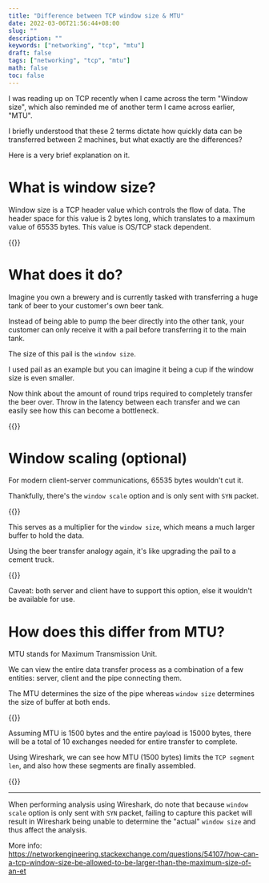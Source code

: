 ```yaml
---
title: "Difference between TCP window size & MTU"
date: 2022-03-06T21:56:44+08:00
slug: ""
description: ""
keywords: ["networking", "tcp", "mtu"]
draft: false
tags: ["networking", "tcp", "mtu"]
math: false
toc: false
---
```


I was reading up on TCP recently when I came across the term "Window size", which also reminded me of another term I came across earlier, "MTU". 

I briefly understood that these 2 terms dictate how quickly data can be transferred between 2 machines, but what exactly are the differences?

Here is a very brief explanation on it.

# What is window size?

Window size is a TCP header value which controls the flow of data. The header space for this value is 2 bytes long, which translates to a maximum value of 65535 bytes. This value is OS/TCP stack dependent.

{{<zoomable-img src="window-size.png" alt="window-size" position="center" >}}

# What does it do?

Imagine you own a brewery and is currently tasked with transferring a huge tank of beer to your customer's own beer tank. 

Instead of being able to pump the beer directly into the other tank, your customer can only receive it with a pail before transferring it to the main tank.

The size of this pail is the `window size`. 

I used pail as an example but you can imagine it being a cup if the window size is even smaller.

Now think about the amount of round trips required to completely transfer the beer over. Throw in the latency between each transfer and we can easily see how this can become a bottleneck.

{{<zoomable-img src="small-cup.png" alt="small-cup" position="center" >}}

# Window scaling (optional)

For modern client-server communications, 65535 bytes wouldn't cut it.

Thankfully, there's the `window scale` option and is only sent with `SYN` packet. 

{{<zoomable-img src="window-scale.png" alt="window-scale" position="center" >}}

This serves as a multiplier for the `window size`, which means a much larger buffer to hold the data.

Using the beer transfer analogy again, it's like upgrading the pail to a cement truck.

{{<zoomable-img src="big-truck.png" alt="big-truck" position="center" >}}

Caveat: both server and client have to support this option, else it wouldn't be available for use.

# How does this differ from MTU?

MTU stands for Maximum Transmission Unit.

We can view the entire data transfer process as a combination of a few entities: server, client and the pipe connecting them.

The MTU determines the size of the pipe whereas `window size` determines the size of buffer at both ends.

{{<zoomable-img src="mtu.png" alt="mtu" position="center" >}}

Assuming MTU is 1500 bytes and the entire payload is 15000 bytes, there will be a total of 10 exchanges needed for entire transfer to complete.

Using Wireshark, we can see how MTU (1500 bytes) limits the `TCP segment len`, and also how these segments are finally assembled.

{{<zoomable-img src="assembled-segments.png" alt="big-truck" position="center" >}}

---

When performing analysis using Wireshark, do note that because `window scale` option is only sent with `SYN` packet, failing to capture this packet will result in Wireshark being unable to determine the "actual" `window size` and thus affect the analysis.

More info: https://networkengineering.stackexchange.com/questions/54107/how-can-a-tcp-window-size-be-allowed-to-be-larger-than-the-maximum-size-of-an-et